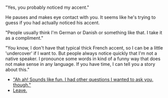 "Yes, you probably noticed my accent."

He pauses and makes eye contact with you. It seems like he's trying to guess if you had actually noticed his accent.

"People usually think I'm German or Danish or something like that. I take it as a compliment."

"You know, I don't have that typical thick French accent, so I can be a little 'undercover' if I want to. But people always notice quickly that I'm not a native speaker. I pronounce some words in kind of a funny way that does not make sense in any language. If you have time, I can tell you a story about this."

- ["Ah ah! Sounds like fun. I had other questions I wanted to ask you, though."](questions.md)
- [Leave.](leave.md)
